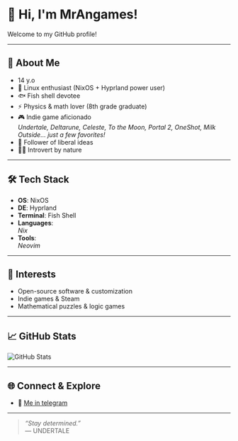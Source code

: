 # 👋 Hi, I'm MrAngames!

Welcome to my GitHub profile!

---

## 🧑 About Me

- 14 y.o
- 🚀 Linux enthusiast (NixOS + Hyprland power user)
- 🐟 Fish shell devotee
- ⚡ Physics & math lover (8th grade graduate)
- 🎮 Indie game aficionado  
  *Undertale, Deltarune, Celeste, To the Moon, Portal 2, OneShot, Milk Outside… just a few favorites!*
- 📰 Follower of liberal ideas
- 😶‍🌫️ Introvert by nature

---

## 🛠️ Tech Stack

- **OS**: NixOS
- **DE**: Hyprland
- **Terminal**: Fish Shell
- **Languages**:  
  *Nix*
- **Tools**:  
  *Neovim*

---

## 🎯 Interests

- Open-source software & customization
- Indie games & Steam
- Mathematical puzzles & logic games

---

## 📈 GitHub Stats

![GitHub Stats](https://github-readme-stats.vercel.app/api?username=MrAngames&show_icons=true&hide_title=true&theme=radical)

---

## 🌐 Connect & Explore

- 💬 [Me in telegram](https://t.me/Mr_angames_me)

---

> _“Stay determined.”_  
> &mdash; UNDERTALE


